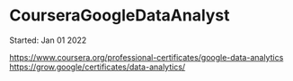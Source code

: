 # CourseraGoogleDataAnalyst
Started: Jan 01 2022

https://www.coursera.org/professional-certificates/google-data-analytics
https://grow.google/certificates/data-analytics/
